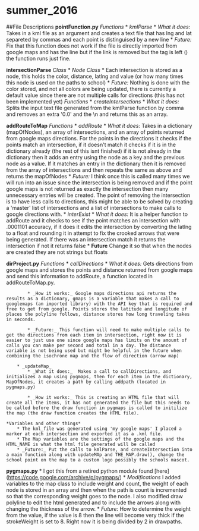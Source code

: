 # summer_2016

##File Descriptions
**pointFunction.py**
	*Functions*
		* _kmlParse_
			* _What it does:_ Takes in a kml file as an argument and creates a text file that has lng and lat separeted by commas and each point is distinguised by a new line
			* _Future:_ Fix that this function does not work if the file is directly imported from google maps and has the line <kml xmlns='http://www.opengis.net/kml/2.2'> but if the link is removed but the tag is left (<kml>) the function runs just fine. 

**intersectionParse**
	*Class*
		* _Node Class_
			* Each intersection is stored as a node, this holds the color, distance, latlng and value (or how many times this node is used on the paths to school)
			* _Future:_ Nothing is done with the color stored, and not all colors are being updated, there is currently a default value since there are not multiple calls for directions (this has not been implemented yet)
	*Functions*
		* _createIntersections_
			* _What it does:_ Splits the input text file generated from the kmlParse function by comma and removes an extra '0.0' and the \n and returns this as an array.

**addRouteToMap**
	*Functions*
		* _addRoute_
			* _What it does:_  Takes in a dictionary (mapOfNodes), an array of intersections, and an array of points returned from google maps directions. For the points in the directions it checks if the points match an intersection, if it doesn't match it checks if it is in the dictionary already (the rest of this isnt finished) if it is not already in the dictionary then it adds an entry using the node as a key and the previous node as a value. If it matches an entry in the dictionary then it is removed from the array of intersections and then repeats the same as above and returns the mapOfNodes
			* _Future:_ I think once this is called many times we will run into an issue since the intersection is being removed and if the point google maps is not returned as exactly the intersection then many unnecessary entries will be created. The point of removing the intersection is to have less calls to directions, this might be able to be solved by creating a 'master' list of intersections and a list of intersections to make calls to google directions with.
		* _interExist_
			* _What it does:_  It is a helper function to addRoute and it checks to see if the point matches an intersection with .0001101 accuracy, if it does it edits the intersection by converting the latlng to a float and rounding it in attempt to fix the crooked arrows that were being generated. If there was an intersection match it returns the intersection if not it returns false
			* **Future** Change it so that when the nodes are created they are not strings but floats 


**dirProject.py**
	*Functions*
		* _callDirections_
			* _What it does:_  Gets directions from google maps and stores the points and distance returned from google maps and send this information to addRoute, a function located in addRouteToMap.py. 

			* _How it works:_ Google maps directions api returns the results as a dictionary, gmaps is a variable that makes a call to googlemaps (an imported library) with the API key that is required and free to get from google. Points stores the latitude and longitude of places the polyline follows, distance stores how long traveling takes in seconds. 

			* _Future:_ This function will need to make multiple calls to get the directions from each item in intersection, right now it is easier to just use one since google maps has limits on the amount of calls you can make per second and total in a day. The distance variable is not being used but might be helpful in the future when combining the isochrone map and the flow of direction (arrow map)

		* _updateMap_
			* _What it does:_  Makes a call to callDirections, and initializes a map using pygmaps, then for each item in the dictionary, MapOfNodes, it creates a path by calling addpath (located in pygmaps.py) 

			* _How it works:_ This is creating an HTML file that will create all the items, it has not generated the file but this needs to be called before the draw function in pygmaps is called to initilize the map (the draw function creates the HTML file). 

	*Variables and other things*
		* The kml_file was generated using 'my google maps' I placed a marker at each intersection and exported it as a .kml file. 
		* The Map variables are the settings of the google maps and the HTML_NAME is what the html file generated will be called
		* _Future:_ Put the calls to kmlParse, and createIntersection into a main function along with updateMAp and THE_MAP.draw(), change the school point on the map to a custom logo possibly the schools mascot. 

**pygmaps.py**
	* I got this from a retired python module found [here] (https://code.google.com/archive/p/pygmaps/)
	* _Modifications_ I added variables to the map class to include weight and count, the weight of each node is stored in an array and then when the path is count is incremented so that the corresponding weight goes to the node. I also modified draw polyline to edit the html generated and to include the arrows along with changing the thickness of the arrow. 
	* _Future:_ How to determine the weight from the value, if the value is 8 then the line will become very thick if the strokeWeight is set to 8. Right now it is being divided by 2 in drawpaths. 